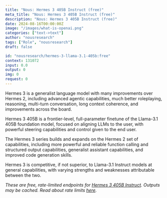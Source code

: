 ```yaml
---
title: "Nous: Hermes 3 405B Instruct (free)"
meta_title: "Nous: Hermes 3 405B Instruct (free)"
description: "Nous: Hermes 3 405B Instruct (free)"
date: 2024-08-16T00:00:00Z
image: "/images/what-is-openai.png"
categories: ["text->text"]
author: "nousresearch"
tags: ["Role", "nousresearch"]
draft: false

id: "nousresearch/hermes-3-llama-3.1-405b:free"
context: 131072
input: 0.0
output: 0
img: 0
request: 0
---
```


Hermes 3 is a generalist language model with many improvements over Hermes 2, including advanced agentic capabilities, much better roleplaying, reasoning, multi-turn conversation, long context coherence, and improvements across the board.

Hermes 3 405B is a frontier-level, full-parameter finetune of the Llama-3.1 405B foundation model, focused on aligning LLMs to the user, with powerful steering capabilities and control given to the end user.

The Hermes 3 series builds and expands on the Hermes 2 set of capabilities, including more powerful and reliable function calling and structured output capabilities, generalist assistant capabilities, and improved code generation skills.

Hermes 3 is competitive, if not superior, to Llama-3.1 Instruct models at general capabilities, with varying strengths and weaknesses attributable between the two.

_These are free, rate-limited endpoints for [Hermes 3 405B Instruct](/models/nousresearch/hermes-3-llama-3.1-405b). Outputs may be cached. Read about rate limits [here](/docs/limits)._

